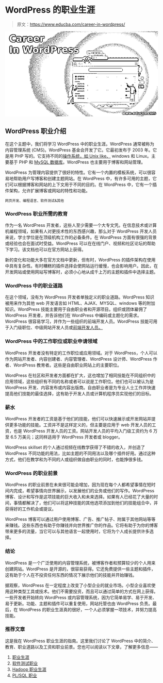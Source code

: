 # WordPress 的职业生涯

> 原文：<https://www.educba.com/career-in-wordpress/>

![Career In WordPress](img/43c7c4483971c53cf38c582eab89fdb1.png)



## WordPress 职业介绍

在这个主题中，我们将学习 WordPress 中的职业生涯。WordPress 通常被称为内容管理系统 (CMS)。WordPress 基金会开发了它。它最初发布于 2003 年。它是用 PHP 写的。它支持不同的[操作系统，如 Unix like、](https://www.educba.com/career-in-unix/) windows 和 Linux。主要基于 PHP 和 [MySQL 数据库](https://www.educba.com/cheat-sheet-mysql/)。WordPress 也主要用于博客和网站管理。

WordPress 为管理内容提供了很好的特性。它有一个内置的模板系统，可以很容易地帮助用户写博客和创建主题网站。在 WordPress 中，有许多可用的主题，它们可以根据博客和网站的上下文用于不同的目的。在 WordPress 中，它有一个插件架构，允许扩展博客或网站的特性和功能。

<small>网页开发、编程语言、软件测试&其他</small>

### WordPress 职业所需的教育

作为一名 WordPress 开发者，这些人至少需要一个大专文凭。在信息技术或计算机编程领域，如果有人对更技术性的东西感兴趣，那么对于 WordPress 开发人员来说，学士学位是在顶级机构工作的必备条件。在 WordPress 方面有很强的背景或经验也会在面试时受益。WordPress 可以在在线门户、视频和社区论坛的帮助下学习。该文档也可以在官方网站上获得。

新的变化和功能大多在官方文档中更新，但有时，WordPress 的插件架构在使用中具有复杂性。有时糟糕的插件选择会使网站运行缓慢，也会影响用户。因此，在开发网站或使用网站写博客时，必须小心地从成千上万的主题和插件中选择主题。

### WordPress 中的职业道路

在这个领域，没有为 WordPress 开发者单独定义的职业道路。WordPress 知识被用来作为其他 web 开发语言如 HTML、AJAX、MYSQL、windows 等的附加知识。WordPress 技能主要用于自由职业者和开源项目。组织或团体雇佣了 WordPress 开发者，并告诉他们在 WordPress 中编码或主题化的需求。WordPress 很容易学习，并作为一些组织的前端开发人员。WordPress 技能可用于入门级职位、中级网站开发人员或[前端开发人员。](https://www.educba.com/what-is-front-end-developer/)

### WordPress 中的工作职位或职业申请领域

WordPress 开发者没有特定的工作职位或应用领域。对于 WordPress，个人可以作为网站开发者、内容创建者、内容管理者、WordPress 设计师、WordPress 作者、WordPress 教育者。这些是自由职业网站上的主要职位。

WordPress 在社区和开发者方面都在扩大，这也增加了相同技能在不同组织中的应用领域，这些组织有不同的名称或者可以说是工作职位。他们也可以被认为是 WordPress 开发、内容发布或内容出版商。自由职业者是为专业人士工作并快速提高他们技能的最佳选择，这有助于开发人员或计算机程序员实现他们的目标。

### 薪水

WordPress 开发者的工资是基于他们的技能，他们可以快速展示或开发网站并提供更多功能的技能。工资并不是这样定义的，但主要是应用于 web 开发人员的工资，也是 WordPress 开发人员的工资。网站开发人员的平均入门级工资约为 6 万至 6.5 万美元；这同样适用于 WordPress 开发者或 blogger。

WordPress skillset 的个人通过视频在线教学获得了不错的收入，并创造了 WordPress 不同功能的用法，比如主题的不同用法以及哪个插件好用。通过这种方式，他们在教学和为不同的人或组织做自由职业的同时，也能挣很多钱。

### WordPress 的职业前景

WordPress 的职业前景在未来很可能会增加，因为现在每个人都希望事情在短时间内完成，希望事情向世界展示，以发展他们的业务或他们的写作。WordPress 博客、设计和写作是这项技能的巨大收入和未来选择。如果有人已经花了大量的时间，事情都解决了，他们可以将这种技能的其他选项添加到他们的技能组合中，并获得好的工作机会或提议。

WordPress 博客可以通过用户使用博客、广告、推广帖子、附属于其他网站等等来赚钱。这些东西也有助于你赚钱并向世界推广你的作品。它将有助于为你的博客带来更多的流量，当它可以与其他语言一起使用时，它将为个人成长提供许多选择。

### 结论

WordPress 是一个广泛使用的内容管理系统，被博客作者和预算较少的个人用来创建网站。WordPress 是开源的，很容易获得。它还免费提供一些主题和插件，这有助于个人在不投资任何东西的情况下展示他们的技能并开始赚钱。

据观察，WordPress 在一定程度上改变了小型企业的就业市场。小型企业喜欢使用这种类型工具或技术。他们不需要投资，而且可以通过简单的方式在网上获得。一些开发者开始转向 WordPress 或内容管理系统，因为它简单易学、易于开发、易于更新。功能、主题和插件可以重复使用，网站托管也由 WordPress 负责。最后，在 WordPress 的职业生涯真的很好，一个人必须掌握一项技术，并努力提高技能。

### 推荐文章

这是我在 WordPress 职业生涯的指南。这里我们讨论了 WordPress 中的简介、教育、职业道路以及工资和职业前景。您也可以阅读以下文章，了解更多信息——

1.  [职业生涯](https://www.educba.com/career-in-angularjs/)
2.  [软件测试职业](https://www.educba.com/careers-in-software-testing/)
3.  [Hadoop 职业生涯](https://www.educba.com/career-in-hadoop/)
4.  [PL/SQL 职业](https://www.educba.com/careers-in-pl-sql/)





